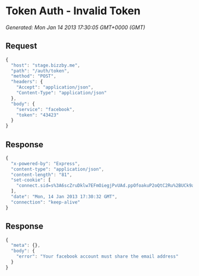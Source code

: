 # Token Auth - Invalid Token

*Generated: Mon Jan 14 2013 17:30:05 GMT+0000 (GMT)*
## Request
```javascript
{
  "host": "stage.bizzby.me",
  "path": "/auth/token",
  "method": "POST",
  "headers": {
    "Accept": "application/json",
    "Content-Type": "application/json"
  },
  "body": {
    "service": "facebook",
    "token": "43423"
  }
}
```

## Response
```javascript
{
  "x-powered-by": "Express",
  "content-type": "application/json",
  "content-length": "81",
  "set-cookie": [
    "connect.sid=s%3A6scZruDklw7EFmOiegjPvUAd.ppOfoakuP2oQtC2Ru%2BUCk9a9ytc%2B2YKje8GENwHJQvk; Path=/"
  ],
  "date": "Mon, 14 Jan 2013 17:30:32 GMT",
  "connection": "keep-alive"
}
```
## Response
```javascript
{
  "meta": {},
  "body": {
    "error": "Your facebook account must share the email address"
  }
}
```

